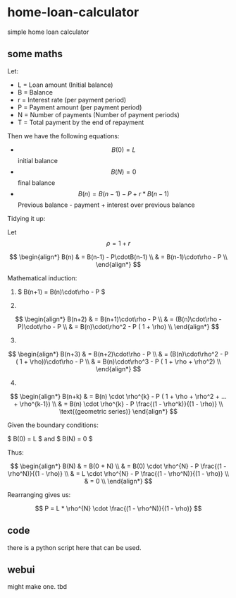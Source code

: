 # home-loan-calculator
simple home loan calculator

## some maths

Let:
- L = Loan amount (Initial balance)
- B = Balance
- r = Interest rate (per payment period)
- P = Payment amount (per payment period)
- N = Number of payments (Number of payment periods)
- T = Total payment by the end of repayment

Then we have the following equations:

- $$ B(0) = L $$  initial balance
- $$ B(N) = 0 $$  final balance
- $$ B(n) = B(n-1) - P + r * B(n-1) $$  Previous balance - payment + interest over previous balance

Tidying it up:

Let $$ \rho = 1 + r % $$

$$
\begin{align*}
B(n) & = B(n-1) - P\cdotB(n-1) \\
& = B(n-1)\cdot\rho - P \\
\end{align*}
$$

Mathematical induction:

1. $ B(n+1) = B(n)\cdot\rho - P $

2. 
$$
\begin{align*}
B(n+2) & = B(n+1)\cdot\rho - P \\
& = (B(n)\cdot\rho - P)\cdot\rho - P \\
& = B(n)\cdot\rho^2 - P ( 1 + \rho) \\
\end{align*}
$$

3.
$$
\begin{align*}
B(n+3) & = B(n+2)\cdot\rho - P \\
& = (B(n)\cdot\rho^2 - P ( 1 + \rho))\cdot\rho - P \\
& = B(n)\cdot\rho^3 - P ( 1 + \rho + \rho^2) \\
\end{align*}
$$

4.
$$
\begin{align*}
B(n+k) & = B(n) \cdot \rho^{k} - P ( 1 + \rho + \rho^2 + ... + \rho^{k-1}) \\
& = B(n) \cdot \rho^{k} - P \frac{(1 - \rho^k)}{(1 - \rho)} \\ \text{(geometric series)}
\end{align*}
$$

Given the boundary conditions:

$ B(0) = L $ and $ B(N) = 0 $

Thus:

$$
\begin{align*}
B(N) & = B(0 + N) \\
& = B(0) \cdot \rho^{N} - P \frac{(1 - \rho^N)}{(1 - \rho)} \\
& = L \cdot \rho^{N} - P \frac{(1 - \rho^N)}{(1 - \rho)} \\
& = 0 \\
\end{align*}
$$

Rearranging gives us:

$$ P = L * \rho^{N} \cdot \frac{(1 - \rho^N)}{(1 - \rho)} $$


## code

there is a python script here that can be used.


## webui

might make one. tbd




